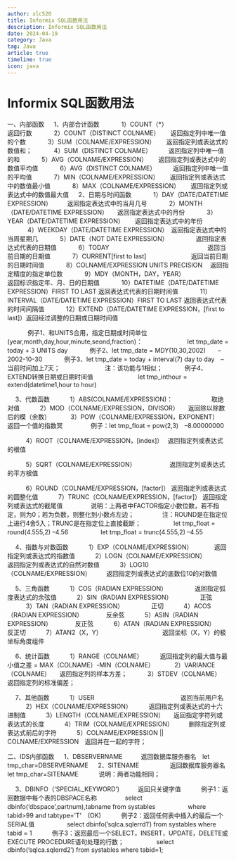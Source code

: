 ```yaml
---
author: xlc520
title: Informix SQL函数用法
description: Informix SQL函数用法
date: 2024-04-19
category: Java
tag: Java
article: true
timeline: true
icon: java
---
```


# Informix SQL函数用法

一、内部函数
　 1、内部合计函数
　　　 1）COUNT（*）　　　　　　　　　　返回行数
　　　 2）COUNT（DISTINCT COLNAME）　　 返回指定列中唯一值的个数
　　　 3）SUM（COLNAME/EXPRESSION）　　 返回指定列或表达式的数值和；
　　　 4）SUM（DISTINCT COLNAME）　　　 返回指定列中唯一值的和
　　　 5）AVG（COLNAME/EXPRESSION）　　 返回指定列或表达式中的数值平均值
　　　 6）AVG（DISTINCT COLNAME）　　　 返回指定列中唯一值的平均值
　　　 7）MIN（COLNAME/EXPRESSION）　　 返回指定列或表达式中的数值最小值
　　　 8）MAX（COLNAME/EXPRESSION）　　 返回指定列或表达式中的数值最大值
　 2、日期与时间函数
　　　 1）DAY（DATE/DATETIME EXPRESSION）　　　返回指定表达式中的当月几号
　　　 2）MONTH（DATE/DATETIME EXPRESSION）　　返回指定表达式中的月份
　　　 3）YEAR（DATE/DATETIME EXPRESSION）　　 返回指定表达式中的年份
　　　 4）WEEKDAY（DATE/DATETIME EXPRESSION）　返回指定表达式中的当周星期几
　　　 5）DATE（NOT DATE EXPRESSION）　　　　　返回指定表达式代表的日期值
　　　 6）TODAY　　　　　　　　　　　　　　　　返回当前日期的日期值
　　　 7）CURRENT[first to last]　　　　　　　 返回当前日期的日期时间值
　　　 8）COLNAME/EXPRESSION UNITS PRECISION　 返回指定精度的指定单位数
　　　 9）MDY（MONTH，DAY，YEAR）　　　　　　　返回标识指定年、月、日的日期值
　　　 10）DATETIME（DATE/DATETIME EXPRESSION）FIRST TO LAST 返回表达式代表的日期时间值
　　　 11）INTERVAL（DATE/DATETIME EXPRESSION）FIRST TO LAST 返回表达式代表的时间间隔值
　　　 12）EXTEND（DATE/DATETIME EXPRESSION，[first to last]）返回经过调整的日期或日期时间值

　　　 例子1、和UNITS合用，指定日期或时间单位(year,month,day,hour,minute,seond,fraction)：
　　　　　　　let tmp_date = today + 3 UNITS day
　　　 例子2、let tmp_date = MDY(10,30,2002)　　– 2002-10-30
　　　 例子3、let tmp_date = today + interval(7) day to day　–当前时间加上7天；
　　　　　　　注：该功能与1相似；
　　　 例子4、EXTEND转换日期或日期时间值
　　　　　　　let tmp_inthour = extend(datetime1,hour to hour)

　 3、代数函数
　　　1）ABS(COLNAME/EXPRESSION)：　　　　　　 取绝对值
　　　2）MOD（COLNAME/EXPRESSION，DIVISOR）　　返回除以除数后的模（余数）
　　　3）POW（COLNAME/EXPRESSION，EXPONENT）　 返回一个值的指数冥
　　　　 例子：let tmp_float = pow(2,3)　–8.00000000

　　　4）ROOT（COLNAME/EXPRESSION，[index]）　 返回指定列或表达式的根值

　　　5）SQRT（COLNAME/EXPRESSION）　　　　　　返回指定列或表达式的平方根值

　　　6）ROUND（COLNAME/EXPRESSION，[factor]） 返回指定列或表达式的圆整化值
　　　7）TRUNC（COLNAME/EXPRESSION，[factor]） 返回指定列或表达式的截尾值
　　　　 说明：上两者中FACTOR指定小数位数，若不指定，则为0；若为负数，则整化到小数点左边；
　　　　 注：ROUND是在指定位上进行4舍5入；TRUNC是在指定位上直接截断；
　　　　　let tmp_float = round(4.555,2) –4.56
　　　　　let tmp_float = trunc(4.555,2) –4.55

　 4、指数与对数函数
　　　1）EXP（COLNAME/EXPRESSION）　　　　返回指定列或表达式的指数值
　　　2）LOGN（COLNAME/EXPRESSION）　　　 返回指定列或表达式的自然对数值
　　　3）LOG10（COLNAME/EXPRESSION）　　　返回指定列或表达式的底数位10的对数值

　 5、三角函数
　　　1）COS（RADIAN EXPRESSION）　　　　　返回指定弧度表达式的余弦值
　　　2）SIN（RADIAN EXPRESSION）　　　　　正弦
　　　3）TAN（RADIAN EXPRESSION）　　　　　正切
　　　4）ACOS（RADIAN EXPRESSION）　　　　 反余弦
　　　5）ASIN（RADIAN EXPRESSION）　　　　 反正弦
　　　6）ATAN（RADIAN EXPRESSION）　　　　 反正切
　　　7）ATAN2（X，Y）　　　　　　　　　　 返回坐标（X，Y）的极坐标角度组件

　 6、统计函数
　　　1）RANGE（COLNAME）　　　 返回指定列的最大值与最小值之差 = MAX（COLNAME）-MIN（COLNAME）
　　　2）VARIANCE（COLNAME）　　返回指定列的样本方差；
　　　3）STDEV（COLNAME）　　　 返回指定列的标准偏差；

　 7、其他函数
　　　1）USER　　　　　　　　　　　　　　返回当前用户名
　　　2）HEX（COLNAME/EXPRESSION）　　　 返回指定列或表达式的十六进制值
　　　3）LENGTH（COLNAME/EXPRESSION）　　返回指定字符列或表达式的长度
　　　4）TRIM（COLNAME/EXPRESSION）　　　删除指定列或表达式前后的字符
　　　5）COLNAME/EXPRESSION || COLNAME/EXPRESSION　返回并在一起的字符；

二、IDS内部函数
　 1、DBSERVERNAME　　　返回数据库服务器名　let tmp_char=DBSERVERNAME
　 2、SITENAME　　　　　返回数据库服务器名　let tmp_char=SITENAME
　　　说明：两者功能相同；

　 3、DBINFO（‘SPECIAL_KEYWORD’)　　　返回只关键字值
　　　例子1：返回数据中每个表的DBSPACE名称
　　　　 select dbinfo(‘dbspace’,partnum),tabname from systables
　　　　　where tabid>99 and tabtype=’T'　(OK)
　　　例子2：返回任何表中插入的最后一个SERIAL值
　　　　　select dbinfo(’sqlca.sqlerrd1′) from systables where tabid = 1
　　　例子3：返回最后一个SELECT，INSERT，UPDATE，DELETE或EXECUTE PROCEDURE语句处理的行数；
　　　　　select dbinfo(’sqlca.sqlerrd2′) from systables where tabid=1;